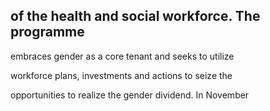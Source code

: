 ## of the health and social workforce. The programme

embraces gender as a core tenant and seeks to utilize

workforce plans, investments and actions to seize the

opportunities to realize the gender dividend. In November
